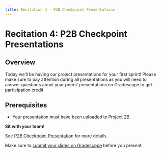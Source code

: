 ```yaml
---
title: Recitation 4 - P2B Checkpoint Presentations
---
```


# Recitation 4: P2B Checkpoint Presentations

## Overview
Today we’ll be having our project presentations for your first sprint! Please make sure to pay attention during all presentations as you will need to answer questions about your peers' presentations on Gradescope to get participation credit.

## Prerequisites
- Your presentation must have been uploaded to Project 2B.

**Sit with your team!**


See [P2B Checkpoint Presentation](https://cmu-313.github.io/projects/P2/2_firstsprint/#checkpoint-presentation-45-pts) for more details.

Make sure to [submit your slides on Gradescope](https://www.gradescope.com/courses/1086939/assignments/6743079) before you present.
